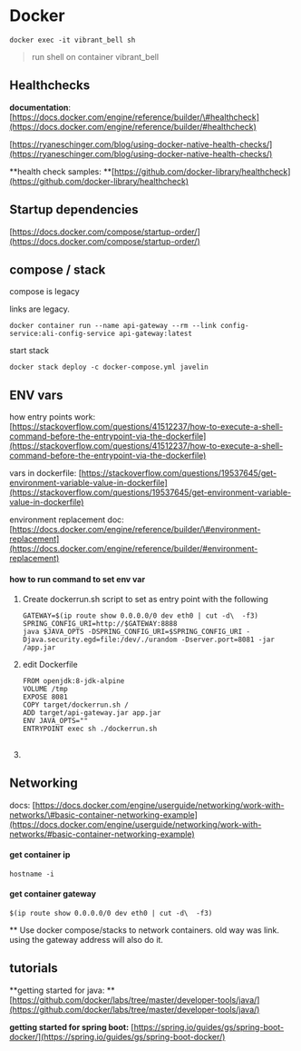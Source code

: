# Docker

`docker exec -it vibrant_bell sh`

> run shell on container vibrant\_bell

## Healthchecks

**documentation**: [https://docs.docker.com/engine/reference/builder/\#healthcheck](https://docs.docker.com/engine/reference/builder/#healthcheck)

[https://ryaneschinger.com/blog/using-docker-native-health-checks/](https://ryaneschinger.com/blog/using-docker-native-health-checks/)

**health check samples: **[https://github.com/docker-library/healthcheck](https://github.com/docker-library/healthcheck)

## Startup dependencies

[https://docs.docker.com/compose/startup-order/](https://docs.docker.com/compose/startup-order/)

## compose / stack

compose is legacy

links are legacy.

`docker container run --name api-gateway --rm --link config-service:ali-config-service api-gateway:latest`

start stack

`docker stack deploy -c docker-compose.yml javelin`

## ENV vars

how entry points work: [https://stackoverflow.com/questions/41512237/how-to-execute-a-shell-command-before-the-entrypoint-via-the-dockerfile](https://stackoverflow.com/questions/41512237/how-to-execute-a-shell-command-before-the-entrypoint-via-the-dockerfile)

vars in dockerfile: [https://stackoverflow.com/questions/19537645/get-environment-variable-value-in-dockerfile](https://stackoverflow.com/questions/19537645/get-environment-variable-value-in-dockerfile)

environment replacement doc: [https://docs.docker.com/engine/reference/builder/\#environment-replacement](https://docs.docker.com/engine/reference/builder/#environment-replacement)

#### how to run command to set env var

1. Create dockerrun.sh script to set as entry point with the following
   ```
   GATEWAY=$(ip route show 0.0.0.0/0 dev eth0 | cut -d\  -f3)
   SPRING_CONFIG_URI=http://$GATEWAY:8888
   java $JAVA_OPTS -DSPRING_CONFIG_URI=$SPRING_CONFIG_URI -Djava.security.egd=file:/dev/./urandom -Dserver.port=8081 -jar /app.jar
   ```
2. edit Dockerfile
   ```
   FROM openjdk:8-jdk-alpine
   VOLUME /tmp
   EXPOSE 8081
   COPY target/dockerrun.sh /
   ADD target/api-gateway.jar app.jar
   ENV JAVA_OPTS=""
   ENTRYPOINT exec sh ./dockerrun.sh
   ```
3. ## 

## Networking

docs: [https://docs.docker.com/engine/userguide/networking/work-with-networks/\#basic-container-networking-example](https://docs.docker.com/engine/userguide/networking/work-with-networks/#basic-container-networking-example)

#### get container ip

```
hostname -i
```

#### get container gateway

```
$(ip route show 0.0.0.0/0 dev eth0 | cut -d\  -f3)
```

\*\* Use docker compose/stacks to network containers. old way was link. using the gateway address will also do it.

## tutorials

**getting started for java: **[https://github.com/docker/labs/tree/master/developer-tools/java/](https://github.com/docker/labs/tree/master/developer-tools/java/)

**getting started for spring boot:** [https://spring.io/guides/gs/spring-boot-docker/](https://spring.io/guides/gs/spring-boot-docker/)

